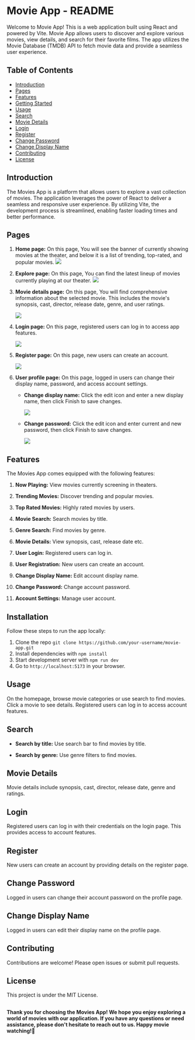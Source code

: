 # Movie App - README

Welcome to Movie App! This is a web application built using React and powered by Vite. Movie App allows users to discover and explore various movies, view details, and search for their favorite films. The app utilizes the Movie Database (TMDB) API to fetch movie data and provide a seamless user experience.

## Table of Contents

-   [Introduction](#introduction)
-   [Pages](#pages)
-   [Features](#features)
-   [Getting Started](#getting-started)
-   [Usage](#usage)
-   [Search](#search)
-   [Movie Details](#movie-details)
-   [Login](#login)
-   [Register](#register)
-   [Change Password](#change-password)
-   [Change Display Name](#change-display-name)
-   [Contributing](#contributing)
-   [License](#license)

## Introduction

The Movies App is a platform that allows users to explore a vast collection of movies. The application leverages the power of React to deliver a seamless and responsive user experience. By utilizing Vite, the development process is streamlined, enabling faster loading times and better performance.

## Pages

1. **Home page:** On this page, You will see the banner of currently showing movies at the theater, and below it is a list of trending, top-rated, and popular movies.
   ![](./src/assets/ReadmeImage/home-page.png)

2. **Explore page:** On this page, You can find the latest lineup of movies currently playing at our theater.
   ![](./src/assets/ReadmeImage/explore-page.png)

3. **Movie details page:** On this page, You will find comprehensive information about the selected movie. This includes the movie's synopsis, cast, director, release date, genre, and user ratings.

    ![](./src/assets/ReadmeImage/movie-details-page.png)

4. **Login page:** On this page, registered users can log in to access app features.

    ![](./src/assets/ReadmeImage/login-form.png)

5. **Register page:** On this page, new users can create an account.

    ![](./src/assets/ReadmeImage/register-page.png)

6. **User profile page:** On this page, logged in users can change their display name, password, and access account settings.

    - **Change display name:** Click the edit icon and enter a new display name, then click Finish to save changes.

        ![](./src/assets/ReadmeImage/general.png)

    - **Change password:** Click the edit icon and enter current and new password, then click Finish to save changes.

        ![](./src/assets/ReadmeImage/change-password.png)

## Features

The Movies App comes equipped with the following features:

1. **Now Playing:** View movies currently screening in theaters.

2. **Trending Movies:** Discover trending and popular movies.

3. **Top Rated Movies:** Highly rated movies by users.

4. **Movie Search:** Search movies by title.

5. **Genre Search:** Find movies by genre.

6. **Movie Details:** View synopsis, cast, release date etc.

7. **User Login:** Registered users can log in.

8. **User Registration:** New users can create an account.

9. **Change Display Name:** Edit account display name.

10. **Change Password:** Change account password.

11. **Account Settings:** Manage user account.

## Installation

Follow these steps to run the app locally:

1. Clone the repo `git clone https://github.com/your-username/movie-app.git`
2. Install dependencies with `npm install`
3. Start development server with `npm run dev`
4. Go to `http://localhost:5173` in your browser.

## Usage

On the homepage, browse movie categories or use search to find movies. Click a movie to see details. Registered users can log in to access account features.

## Search

-   **Search by title:** Use search bar to find movies by title.

-   **Search by genre:** Use genre filters to find movies.

## Movie Details

Movie details include synopsis, cast, director, release date, genre and ratings.

## Login

Registered users can log in with their credentials on the login page. This provides access to account features.

## Register

New users can create an account by providing details on the register page.

## Change Password

Logged in users can change their account password on the profile page.

## Change Display Name

Logged in users can edit their display name on the profile page.

## Contributing

Contributions are welcome! Please open issues or submit pull requests.

## License

This project is under the MIT License.

##

#### Thank you for choosing the Movies App! We hope you enjoy exploring a world of movies with our application. If you have any questions or need assistance, please don't hesitate to reach out to us. Happy movie watching!🍿
